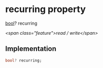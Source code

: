 


# recurring property







[bool](https:api.flutter.dev/flutter/dart-core/bool-class.html)? recurring
  
_\<span class="feature"\>read / write\</span\>_






## Implementation

```dart
bool? recurring;
```







